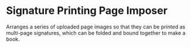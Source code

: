 Signature Printing Page Imposer
===============================

Arranges a series of uploaded page images so that they can be printed
as multi-page signatures, which can be folded and bound together
to make a book.
